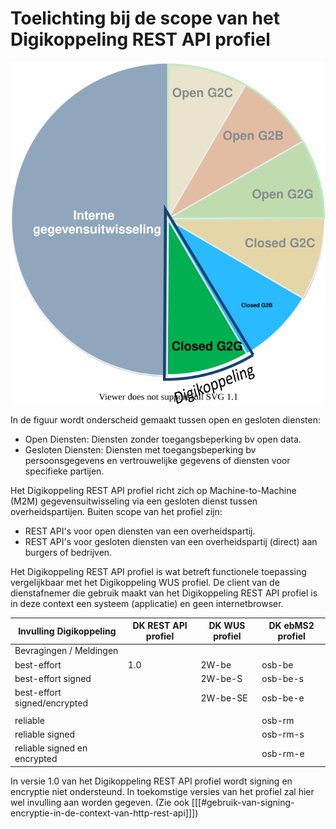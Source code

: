 # Toelichting bij de scope van het Digikoppeling REST API profiel

![Digikoppeling voor Closed Data G2G Uitwisseling](media/DK_closed_g2g.svg "Digikoppeling voor Closed Data G2G Uitwisseling")
<!-- <img src="media/api-dk2.jpg" width="400" /> -->

In de figuur wordt onderscheid gemaakt tussen open en gesloten diensten:

- Open Diensten: Diensten zonder toegangsbeperking bv open data.
- Gesloten Diensten: Diensten met toegangsbeperking bv persoonsgegevens en vertrouwelijke gegevens of diensten voor specifieke partijen.

Het Digikoppeling REST API profiel richt zich op Machine-to-Machine (M2M) gegevensuitwisseling via een gesloten dienst tussen overheidspartijen.
Buiten scope van het profiel zijn:

- REST API's voor open diensten van een overheidspartij.
- REST API's voor gesloten diensten van een overheidspartij (direct) aan burgers of bedrijven.

Het Digikoppeling REST API profiel is wat betreft functionele toepassing vergelijkbaar met het Digikoppeling WUS profiel.
De client van de dienstafnemer die gebruik maakt van het Digikoppeling REST API profiel is in deze context een systeem (applicatie) en geen internetbrowser.

| Invulling Digikoppeling  | DK REST API profiel | DK WUS profiel | DK ebMS2 profiel |
| --- | --- |---|---|
| Bevragingen / Meldingen |  |  |  |
| best-effort | 1.0 | 2W-be | osb-be |
| best-effort signed |  | 2W-be-S | osb-be-s |
| best-effort signed/encrypted |  | 2W-be-SE | osb-be-e |
|  |  |  |  |
| reliable |  |  | osb-rm |
| reliable signed |  |  | osb-rm-s |
| reliable signed en encrypted |  |  | osb-rm-e |

In versie 1.0 van het Digikoppeling REST API profiel wordt signing en encryptie niet ondersteund. In toekomstige versies van het profiel zal hier wel invulling aan worden gegeven. (Zie ook [[[#gebruik-van-signing-encryptie-in-de-context-van-http-rest-api]]])

<!-- [Bijlage HTTP Signing & Encryptie](#Bijlage-gebruik-van-signing--encryptie-in-de-context-van-http--rest-api)  -->


